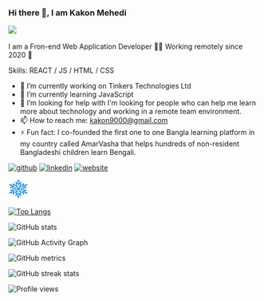 ### Hi there 👋, I am Kakon Mehedi
![](https://scontent.fdac140-1.fna.fbcdn.net/v/t39.30808-6/312277153_148033404523837_8898045677291867767_n.png?stp=dst-png_s960x960&_nc_cat=110&ccb=1-7&_nc_sid=e3f864&_nc_ohc=F4FawXN28REAX8D9VjG&_nc_ht=scontent.fdac140-1.fna&oh=00_AT9QG-8NglBcoZGEM4FEM3mKmDa3ffPY0HS8Jbdc8kiTxQ&oe=635951CE)

I am  a Fron-end Web Application Developer 👨‍💻 Working remotely since 2020 🚀

Skills: REACT / JS / HTML / CSS

- 🔭 I’m currently working on Tinkers Technologies Ltd 
- 🌱 I’m currently learning JavaScript 
- 🤔 I’m looking for help with I'm looking for people who can help me learn more about technology and working in a remote team environment. 
- 📫 How to reach me: kakon9000@gmail.com 
- ⚡ Fun fact: I co-founded the first one to one Bangla learning platform in my country called AmarVasha that helps hundreds of non-resident Bangladeshi children learn Bengali. 


[<img src='https://cdn.jsdelivr.net/npm/simple-icons@3.0.1/icons/github.svg' alt='github' height='40'>](https://github.com/https://github.com/kakon-mehedi)  [<img src='https://cdn.jsdelivr.net/npm/simple-icons@3.0.1/icons/linkedin.svg' alt='linkedin' height='40'>](https://www.linkedin.com/in/https://www.linkedin.com/in/kakon-mehedi//)  [<img src='https://cdn.jsdelivr.net/npm/simple-icons@3.0.1/icons/icloud.svg' alt='website' height='40'>](http://kakonmehedi.com/)  

<a href='https://archiveprogram.github.com/'><img src='https://raw.githubusercontent.com/acervenky/animated-github-badges/master/assets/acbadge.gif' width='40' height='40'></a> 

[![Top Langs](https://github-readme-stats.vercel.app/api/top-langs/?username=https://github.com/kakon-mehedi)](https://github.com/anuraghazra/github-readme-stats)

![GitHub stats](https://github-readme-stats.vercel.app/api?username=https://github.com/kakon-mehedi&show_icons=true)  

![GitHub Activity Graph](https://activity-graph.herokuapp.com/graph?username=https://github.com/kakon-mehedi)  

![GitHub metrics](https://metrics.lecoq.io/https://github.com/kakon-mehedi)  

![GitHub streak stats](https://github-readme-streak-stats.herokuapp.com/?user=https://github.com/kakon-mehedi)  

![Profile views](https://gpvc.arturio.dev/https://github.com/kakon-mehedi)  

